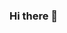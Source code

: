 ### Hi there 👋

<!--
**FernandesMarcelo/FernandesMarcelo** is a ✨ _special_ ✨ repository because its `README.md` (this file) appears on your GitHub profile.

Here are some ideas to get you started:

- 🔭 I am currently working on project development {specifically to enable new projects on production lines} at NTN Rolamentos do Brasil {multinational based in Japan} ... and,
I am a partner / owner / entrepreneur in the reverse logistics area, where I developed the entire activity scheduling system, based entirely on the G-Suite tools.
- 🌱 I am currently learning HTML, CSS and JSCRIPT to improve our web application.

- 💬 Ask me about my reverse logistics project.

- 📫 How to reach me: web_marcelo_fernandes@yahoo.com.br | twitter: @fmfernandess

- ⚡ Fun fact: French and English language learner...
-->

